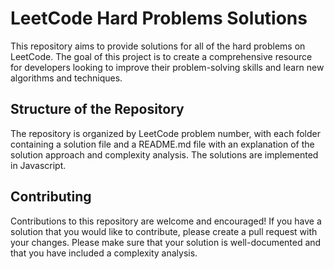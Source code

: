 # LeetCode Hard Problems Solutions

This repository aims to provide solutions for all of the hard problems on LeetCode. The goal of this project is to create a comprehensive resource for developers looking to improve their problem-solving skills and learn new algorithms and techniques.

## Structure of the Repository

The repository is organized by LeetCode problem number, with each folder containing a solution file and a README.md file with an explanation of the solution approach and complexity analysis. The solutions are implemented in Javascript.

## Contributing

Contributions to this repository are welcome and encouraged! If you have a solution that you would like to contribute, please create a pull request with your changes. Please make sure that your solution is well-documented and that you have included a complexity analysis.

